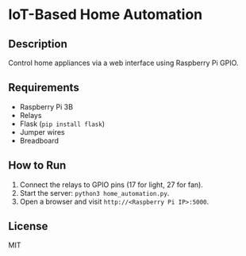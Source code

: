 # IoT-Based Home Automation

## Description
Control home appliances via a web interface using Raspberry Pi GPIO.

## Requirements
- Raspberry Pi 3B
- Relays
- Flask (`pip install flask`)
- Jumper wires
- Breadboard

## How to Run
1. Connect the relays to GPIO pins (17 for light, 27 for fan).
2. Start the server: `python3 home_automation.py`.
3. Open a browser and visit `http://<Raspberry Pi IP>:5000`.

## License
MIT